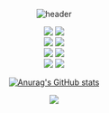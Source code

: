 <div align="center">
	
![header](https://capsule-render.vercel.app/api?type=wave&color=auto&height=300&section=header&text=Welcome%20&fontSize=90)


<div align="center">
  <img src="https://img.shields.io/badge/Python-3776AB?style=flat&logo=Python&logoColor=white" />
  <img src="https://img.shields.io/badge/SpringBoot-6DB33F?style=flat&logo=springboot&logoColor=white" />
</div>
<div align="center">
  <img src="https://img.shields.io/badge/Docker-2496ED?style=flat&logo=Docker&logoColor=white" />
	<img src="https://img.shields.io/badge/kubernetes-326CE5?style=flat&logo=kubernetes&logoColor=white" />
</div>
<div align="center">
  <img src="https://img.shields.io/badge/Node.js-5FA04E?style=flat&logo=node.js&logoColor=white" />
  <img src="https://img.shields.io/badge/Vue.js-4FC08D?style=flat&logo=vue.js&logoColor=white" />
</div>
<div align="center">
  <img src="https://img.shields.io/badge/Intellij-000000?style=flat&logo=intellijidea&logoColor=white" />
  <img src="https://img.shields.io/badge/Eclipse-2C2255?style=flat&logo=eclipseide&logoColor=white" />
</div>

[![Anurag's GitHub stats](https://github-readme-stats.vercel.app/api?username=skson0x6ab&hide_title=true&show_icons=true&include_all_commits=true&disable_animations=true&theme=vue)](https://github.com/anuraghazra/github-readme-stats)

<div>
	<a href="https://skson-dashboard.vercel.app">
		<img src="https://img.shields.io/badge/Dashboard-20B2AA?style=for-the-badge"/>
	</a>
</div>
</div>


<!---
skson0x6ab/skson0x6ab is a ✨ special ✨ repository because its `README.md` (this file) appears on your GitHub profile.
You can click the Preview link to take a look at your changes.
--->
